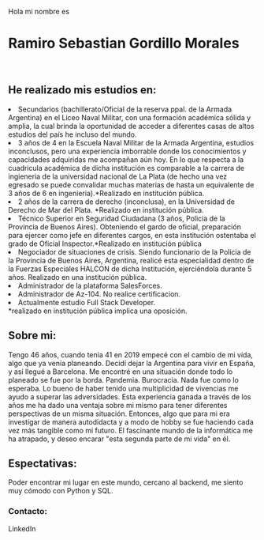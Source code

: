 Hola mi nombre es <br><h1 class="headding element" color="blue">Ramiro Sebastian Gordillo Morales</h1></br>

<h2>He realizado mis estudios en:</h2>
<div>
                        <li>Secundarios (bachillerato/Oficial de la reserva ppal. de la Armada Argentina) en el Liceo Naval Militar, con una formación académica sólida y amplia, la cual brinda la oportunidad de acceder a diferentes casas de altos estudios del país he incluso del mundo.</li>
                        <li> 3 años de 4 en la Escuela Naval Militar de la Armada Argentina, estudios inconclusos, pero una experiencia imborrable donde los conocimientos y capacidades adquiridas me acompañan aún hoy. En lo que respecta a la cuadricula académica de dicha institución es comparable a la carrera de ingieneria de la universidad nacional de La Plata (de hecho una vez egresado se puede convalidar muchas materias de hasta un equivalente de 3 años de 6 en ingenieria).*Realizado en institución pública.</li>
                        <li> 2 años de la carrera de derecho (inconclusa), en la Universidad de Derecho de Mar del Plata. *Realizado en institución pública.</li>
                        <li> Técnico Superior en Seguridad Ciudadana (3 años, Policia de la Provincia de Buenos Aires). Obteniendo el gardo de oficial, preparación para ejercer como jefe en diferentes cargos, en esta institución ostentaba el grado de Oficial Inspector.*Realizado en institución pública</li>
                        <li> Negociador de situaciones de crisis. Siendo funcionario de la Policia de la Provincia de Buenos Aires, Argentina, realicé esta especialidad dentro de la Fuerzas Especiales HALCON de dicha Institución, ejerciéndola durante 5 años. Realizado en una institución pública.</li>
                        <li> Administrador de la plataforma SalesForces.</li>
                        <li> Administrador de Az-104. No realice certificacion.</li>
                        <li> Actualmente estudio Full Stack Developer.</li> 
  *realizado en institución pública implica una oposición.
</div>                        
<h2>Sobre mi:</h2>
            Tengo 46 años, cuando tenia 41 en 2019 empecé con el cambio de mi vida, algo que ya venía planeando. Decidí dejar la Argentina para vivir en España, y así llegué a Barcelona. Me encontré en una situación donde todo lo planeado se fue por la borda. Pandemia. Burocracia. Nada fue como lo esperaba. Lo bueno de haber tenido una multiplicidad de vivencias me ayudo a superar las adversidades. Esta experiencia ganada a través de los años me ha dado una ventaja sobre mi mismo para tener diferentes perspectivas de un misma situación. Entonces, algo que para mi era investigar de manera autodidacta y a modo de hobby se fue haciendo cada vez más tangible como mi futuro. El fascinante mundo de la informática me ha atrapado, y deseo encarar "esta segunda parte de mi vida" en él.

<h2>Espectativas:</h2>
            Poder encontrar mi lugar en este mundo, cercano al backend, me siento muy cómodo con Python y SQL.

<h3>Contacto:</h3><a ref="https://www.linkedin.com/in/ramiro-sebasti%C3%A1n-gordillo-morales-45138892" rel="nofolow"> LinkedIn </a>


